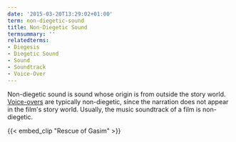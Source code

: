 ```yaml
---
date: '2015-03-20T13:29:02+01:00'
term: non-diegetic-sound
title: Non-Diegetic Sound
termsummary: ''
relatedterms:
- Diegesis
- Diegetic Sound
- Sound
- Soundtrack
- Voice-Over
---
```


Non-diegetic sound is sound whose origin is from outside the story
world.<!--more--> [Voice-overs](../voice-over/) are typically
non-diegetic, since the narration does not appear in the film's story
world. Usually, the music soundtrack of a film is non-diegetic.

{{< embed_clip "Rescue of Gasim" >}}